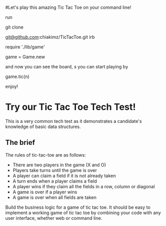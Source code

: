 #Let's play this amazing Tic Tac Toe on your command line!

run

git clone

git@github.com:chiakimz/TicTacToe.git
irb

require './lib/game'

game = Game.new

and now you can see the board, s
 you can start playing by

game.tic(n)

enjoy!
# Try our Tic Tac Toe Tech Test!

This is a very common tech test as it demonstrates a candidate's knowledge of basic data structures.

## The brief

The rules of tic-tac-toe are as follows:

* There are two players in the game (X and O)
* Players take turns until the game is over
* A player can claim a field if it is not already taken
* A turn ends when a player claims a field
* A player wins if they claim all the fields in a row, column or diagonal
* A game is over if a player wins
* A game is over when all fields are taken

Build the business logic for a game of tic tac toe. It should be easy to implement a working game of tic tac toe by combining your code with any user interface, whether web or command line.
